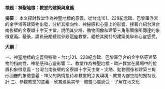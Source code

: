 **標題：神聖地標：教堂的建築與意義**

**摘要：**
本文探討教堂作為神聖地標的意義，從台北101、228紀念碑、巴黎羅浮宮的金字塔等建築物出發，分析其指向性、神秘感和心靈上的影響。接著介紹台灣台南後壁的金寮順十字天主堂，說明其尖塔、動物圖像和建築三角形圖像所傳達的象徵意義。最後，講員鼓勵聽眾參觀這座教堂，體驗其獨特的建築美學和心靈感受。

**大綱：**

一、神聖地標的定義與特徵
    - 台北101、228紀念碑、巴黎羅浮宮的金字塔等建築物的指向性、神秘感和心靈影響
二、教堂作為神聖地標
    - 歐洲教堂在廣場中的位置和象徵意義
    - 台灣台南後壁的金寮順十字天主堂
        - 尖塔、動物圖像和建築三角形圖像的象徵意義
        - 神父的熱情接待和教堂的涼爽環境
        - 教堂內部空間的獨特設計
三、參觀教堂的意義
    - 欣賞建築美學
    - 體驗心靈感受
    - 了解在地文化